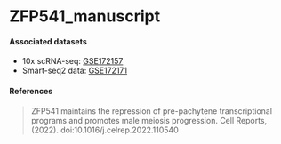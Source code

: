 # ZFP541_manuscript



#### Associated datasets

- 10x scRNA-seq: [GSE172157](https://www-ncbi-nlm-nih-gov.ezproxy.u-pec.fr/geo/query/acc.cgi?acc=GSE172157)
- Smart-seq2 data: [GSE172171](https://www-ncbi-nlm-nih-gov.ezproxy.u-pec.fr/geo/query/acc.cgi?acc=GSE172171)

#### References

> ZFP541 maintains the repression of pre-pachytene transcriptional programs and promotes male meiosis progression. Cell Reports, (2022). doi:10.1016/j.celrep.2022.110540

